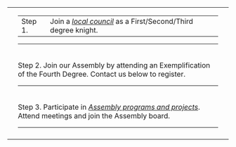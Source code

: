 <!-- Beginning of Main Table -->
<table><tr><td></td><td>

<table><tr><td style="style="width:70%;font-family:verdana;color:blue;font-size:72px>Step 1.</td><td style=""width:30%;font-family:verdana;color:blue;font-size:48px">Join a <em><a href="../ext/">local council</a></em> as a First/Second/Third degree knight.</td></tr></table>
<hr></td><td></td></tr><tr><td></td><td>

Step 2.
Join our Assembly by attending an Exemplification of the Fourth Degree. Contact us below to register.
<hr></td><td></td></tr><tr><td></td><td>

Step 3.
Participate in <em><a href="../proj/">Assembly programs and projects</a></em>. Attend meetings and join the Assembly board.
<hr></td><td></td></tr><tr><td></td><td>
  
<!-- END OF MAIN TABLE -->      
</td><td></td></tr></table>
